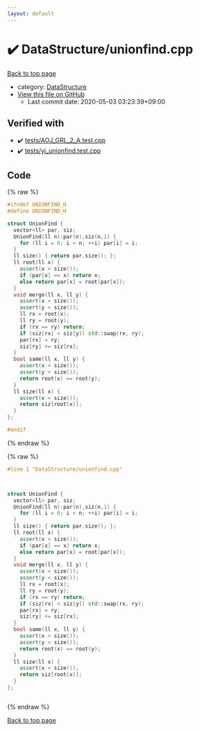 ```yaml
---
layout: default
---
```


<!-- mathjax config similar to math.stackexchange -->
<script type="text/javascript" async
  src="https://cdnjs.cloudflare.com/ajax/libs/mathjax/2.7.5/MathJax.js?config=TeX-MML-AM_CHTML">
</script>
<script type="text/x-mathjax-config">
  MathJax.Hub.Config({
    TeX: { equationNumbers: { autoNumber: "AMS" }},
    tex2jax: {
      inlineMath: [ ['$','$'] ],
      processEscapes: true
    },
    "HTML-CSS": { matchFontHeight: false },
    displayAlign: "left",
    displayIndent: "2em"
  });
</script>

<script type="text/javascript" src="https://cdnjs.cloudflare.com/ajax/libs/jquery/3.4.1/jquery.min.js"></script>
<script src="https://cdn.jsdelivr.net/npm/jquery-balloon-js@1.1.2/jquery.balloon.min.js" integrity="sha256-ZEYs9VrgAeNuPvs15E39OsyOJaIkXEEt10fzxJ20+2I=" crossorigin="anonymous"></script>
<script type="text/javascript" src="../../assets/js/copy-button.js"></script>
<link rel="stylesheet" href="../../assets/css/copy-button.css" />


# :heavy_check_mark: DataStructure/unionfind.cpp

<a href="../../index.html">Back to top page</a>

* category: <a href="../../index.html#5e248f107086635fddcead5bf28943fc">DataStructure</a>
* <a href="{{ site.github.repository_url }}/blob/master/DataStructure/unionfind.cpp">View this file on GitHub</a>
    - Last commit date: 2020-05-03 03:23:39+09:00




## Verified with

* :heavy_check_mark: <a href="../../verify/tests/AOJ_GRL_2_A.test.cpp.html">tests/AOJ_GRL_2_A.test.cpp</a>
* :heavy_check_mark: <a href="../../verify/tests/yj_unionfind.test.cpp.html">tests/yj_unionfind.test.cpp</a>


## Code

<a id="unbundled"></a>
{% raw %}
```cpp
#ifndef UNIONFIND_H
#define UNIONFIND_H

struct UnionFind {
  vector<ll> par, siz;
  UnionFind(ll n):par(n),siz(n,1) {
    for (ll i = 0; i < n; ++i) par[i] = i;
  }
  ll size() { return par.size(); };
  ll root(ll x) {
    assert(x < size());
    if (par[x] == x) return x;
    else return par[x] = root(par[x]);
  }
  void merge(ll x, ll y) {
    assert(x < size());
    assert(y < size());
    ll rx = root(x);
    ll ry = root(y);
    if (rx == ry) return;
    if (siz[rx] < siz[y]) std::swap(rx, ry);
    par[rx] = ry;
    siz[ry] += siz[rx];
  }
  bool same(ll x, ll y) { 
    assert(x < size());
    assert(y < size());
    return root(x) == root(y);
  }
  ll size(ll x) {
    assert(x < size());
    return siz[root(x)];
  }
};

#endif
```
{% endraw %}

<a id="bundled"></a>
{% raw %}
```cpp
#line 1 "DataStructure/unionfind.cpp"



struct UnionFind {
  vector<ll> par, siz;
  UnionFind(ll n):par(n),siz(n,1) {
    for (ll i = 0; i < n; ++i) par[i] = i;
  }
  ll size() { return par.size(); };
  ll root(ll x) {
    assert(x < size());
    if (par[x] == x) return x;
    else return par[x] = root(par[x]);
  }
  void merge(ll x, ll y) {
    assert(x < size());
    assert(y < size());
    ll rx = root(x);
    ll ry = root(y);
    if (rx == ry) return;
    if (siz[rx] < siz[y]) std::swap(rx, ry);
    par[rx] = ry;
    siz[ry] += siz[rx];
  }
  bool same(ll x, ll y) { 
    assert(x < size());
    assert(y < size());
    return root(x) == root(y);
  }
  ll size(ll x) {
    assert(x < size());
    return siz[root(x)];
  }
};



```
{% endraw %}

<a href="../../index.html">Back to top page</a>

